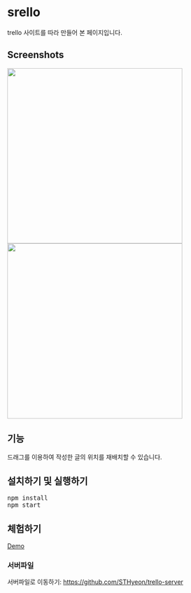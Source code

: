 # srello
trello 사이트를 따라 만들어 본 페이지입니다.

Screenshots
-----------
<div>
  <img width="400" src="https://user-images.githubusercontent.com/37692675/90748146-c60bdb80-e30c-11ea-8657-54d19da226d0.png" />
  <img width="400" src="https://user-images.githubusercontent.com/37692675/90748488-374b8e80-e30d-11ea-9a9f-484a42158aa3.png" />
</div>

## 기능
드래그를 이용하여 작성한 글의 위치를 재배치할 수 있습니다.

## 설치하기 및 실행하기
<pre>
npm install
npm start
</pre>

## 체험하기
[Demo](https://srello.herokuapp.com/)

### 서버파일
서버파일로 이동하기: <https://github.com/STHyeon/trello-server>
